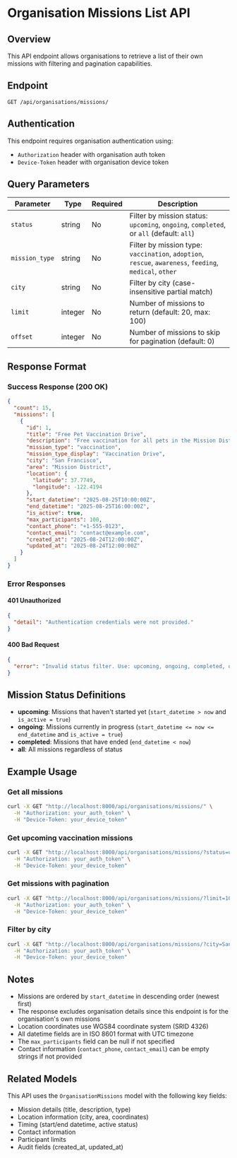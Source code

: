 # Organisation Missions List API

## Overview

This API endpoint allows organisations to retrieve a list of their own missions with filtering and pagination capabilities.

## Endpoint

```
GET /api/organisations/missions/
```

## Authentication

This endpoint requires organisation authentication using:

- `Authorization` header with organisation auth token
- `Device-Token` header with organisation device token

## Query Parameters

| Parameter      | Type    | Required | Description                                                                                             |
| -------------- | ------- | -------- | ------------------------------------------------------------------------------------------------------- |
| `status`       | string  | No       | Filter by mission status: `upcoming`, `ongoing`, `completed`, or `all` (default: `all`)                 |
| `mission_type` | string  | No       | Filter by mission type: `vaccination`, `adoption`, `rescue`, `awareness`, `feeding`, `medical`, `other` |
| `city`         | string  | No       | Filter by city (case-insensitive partial match)                                                         |
| `limit`        | integer | No       | Number of missions to return (default: 20, max: 100)                                                    |
| `offset`       | integer | No       | Number of missions to skip for pagination (default: 0)                                                  |

## Response Format

### Success Response (200 OK)

```json
{
  "count": 15,
  "missions": [
    {
      "id": 1,
      "title": "Free Pet Vaccination Drive",
      "description": "Free vaccination for all pets in the Mission District area.",
      "mission_type": "vaccination",
      "mission_type_display": "Vaccination Drive",
      "city": "San Francisco",
      "area": "Mission District",
      "location": {
        "latitude": 37.7749,
        "longitude": -122.4194
      },
      "start_datetime": "2025-08-25T10:00:00Z",
      "end_datetime": "2025-08-25T16:00:00Z",
      "is_active": true,
      "max_participants": 100,
      "contact_phone": "+1-555-0123",
      "contact_email": "contact@example.com",
      "created_at": "2025-08-24T12:00:00Z",
      "updated_at": "2025-08-24T12:00:00Z"
    }
  ]
}
```

### Error Responses

#### 401 Unauthorized

```json
{
  "detail": "Authentication credentials were not provided."
}
```

#### 400 Bad Request

```json
{
  "error": "Invalid status filter. Use: upcoming, ongoing, completed, or all"
}
```

## Mission Status Definitions

- **upcoming**: Missions that haven't started yet (`start_datetime > now` and `is_active = true`)
- **ongoing**: Missions currently in progress (`start_datetime <= now <= end_datetime` and `is_active = true`)
- **completed**: Missions that have ended (`end_datetime < now`)
- **all**: All missions regardless of status

## Example Usage

### Get all missions

```bash
curl -X GET "http://localhost:8000/api/organisations/missions/" \
  -H "Authorization: your_auth_token" \
  -H "Device-Token: your_device_token"
```

### Get upcoming vaccination missions

```bash
curl -X GET "http://localhost:8000/api/organisations/missions/?status=upcoming&mission_type=vaccination" \
  -H "Authorization: your_auth_token" \
  -H "Device-Token: your_device_token"
```

### Get missions with pagination

```bash
curl -X GET "http://localhost:8000/api/organisations/missions/?limit=10&offset=20" \
  -H "Authorization: your_auth_token" \
  -H "Device-Token: your_device_token"
```

### Filter by city

```bash
curl -X GET "http://localhost:8000/api/organisations/missions/?city=San Francisco" \
  -H "Authorization: your_auth_token" \
  -H "Device-Token: your_device_token"
```

## Notes

- Missions are ordered by `start_datetime` in descending order (newest first)
- The response excludes organisation details since this endpoint is for the organisation's own missions
- Location coordinates use WGS84 coordinate system (SRID 4326)
- All datetime fields are in ISO 8601 format with UTC timezone
- The `max_participants` field can be null if not specified
- Contact information (`contact_phone`, `contact_email`) can be empty strings if not provided

## Related Models

This API uses the `OrganisationMissions` model with the following key fields:

- Mission details (title, description, type)
- Location information (city, area, coordinates)
- Timing (start/end datetime, active status)
- Contact information
- Participant limits
- Audit fields (created_at, updated_at)
